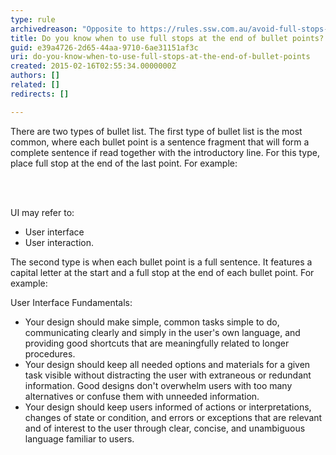 ```yaml
---
type: rule
archivedreason: "Opposite to https://rules.ssw.com.au/avoid-full-stops-in-bullet-point-lists \nWrong category “Rules to Better Navigation”\nNo value\n"
title: Do you know when to use full stops at the end of bullet points?
guid: e39a4726-2d65-44aa-9710-6ae31151af3c
uri: do-you-know-when-to-use-full-stops-at-the-end-of-bullet-points
created: 2015-02-16T02:55:34.0000000Z
authors: []
related: []
redirects: []

---
```



<p>There are two types of bullet list. The first type of bullet list is the
 most common, where each bullet point is a sentence fragment that will 
form a complete sentence if read together with the introductory line. 
For this type, place full stop at the end of the last point. For 
example&#58;</p>
<br><excerpt class='endintro'></excerpt><br>
<div class="greyBox"><p>UI may refer to&#58;</p><ul><li>User interface</li><li>User interaction.</li></ul></div><p>The second type is when each bullet point is a full sentence. It features a capital letter at the start and a full stop at the end of each bullet point. For example&#58;</p><div class="greyBox"><p>User Interface Fundamentals&#58;</p><ul><li>Your design should make simple, common tasks simple to do, communicating clearly and simply in the user's own language, and providing good shortcuts that are meaningfully related to longer procedures.</li><li>Your design should keep all needed options and materials for a given task visible without distracting the user with extraneous or redundant information. Good designs don't overwhelm users with too many alternatives or confuse them with unneeded information.</li><li>Your design should keep users informed of actions or interpretations, changes of state or condition, and errors or exceptions that are relevant and of interest to the user through clear, concise, and unambiguous language familiar to users.</li></ul></div>


